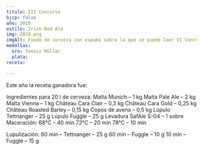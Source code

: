 ```yaml
---
titulo: III Concurso
bjcp: false
año: 2019
estilo: Irish Red Ale
img: 2019.png
imgAlt: Fondo de cerveza con espuma sobre la que se puede leer VI Concurso
medallas:
  oro: Tomasz Müller
  plata: 
receta: 

---
```


Este año la receta ganadora fue:

Ingredientes para 20 l de cerveza:
Malta Munich – 1 kg
Malta Pale Ale – 2 kg
Malta Vienna – 1 kg
Château Cara Clair – 0,3 kg
Château Cara Gold – 0,25 kg
Château Roasted Barley – 0,15 kg
Copos de avena – 0,5 kg
Lúpulo Tettnanger – 25 g
Lúpulo Fuggle – 25 g
Levadura SafAle S-04 – 1 sobre
Maceración:
68°C – 40 min
72°C – 20 min
78°C – 10 min

Lupulización:
60 min – Tettnanger – 25 g
60 min – Fuggle – 10 g
10 min – Fuggle – 15 g